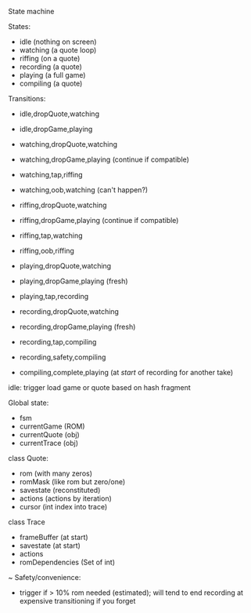 State machine

States:
- idle (nothing on screen)
- watching (a quote loop)
- riffing (on a quote)
- recording (a quote)
- playing (a full game)
- compiling (a quote)

Transitions:


- idle,dropQuote,watching
- idle,dropGame,playing

- watching,dropQuote,watching
- watching,dropGame,playing (continue if compatible)
- watching,tap,riffing
- watching,oob,watching (can't happen?)

- riffing,dropQuote,watching
- riffing,dropGame,playing (continue if compatible)
- riffing,tap,watching
- riffing,oob,riffing

- playing,dropQuote,watching
- playing,dropGame,playing (fresh)
- playing,tap,recording

- recording,dropQuote,watching
- recording,dropGame,playing (fresh)
- recording,tap,compiling
- recording,safety,compiling

- compiling,complete,playing (at *start* of recording for another take)




idle: trigger load game or quote based on hash fragment

Global state:
- fsm
- currentGame (ROM)
- currentQuote (obj)
- currentTrace (obj)

class Quote:
- rom (with many zeros)
- romMask (like rom but zero/one)
- savestate (reconstituted)
- actions (actions by iteration)
- cursor (int index into trace)

class Trace
- frameBuffer (at start)
- savestate (at start)
- actions
- romDependencies (Set of int)

~
Safety/convenience:
- trigger if > 10% rom needed (estimated); will tend to end recording at expensive transitioning if you forget